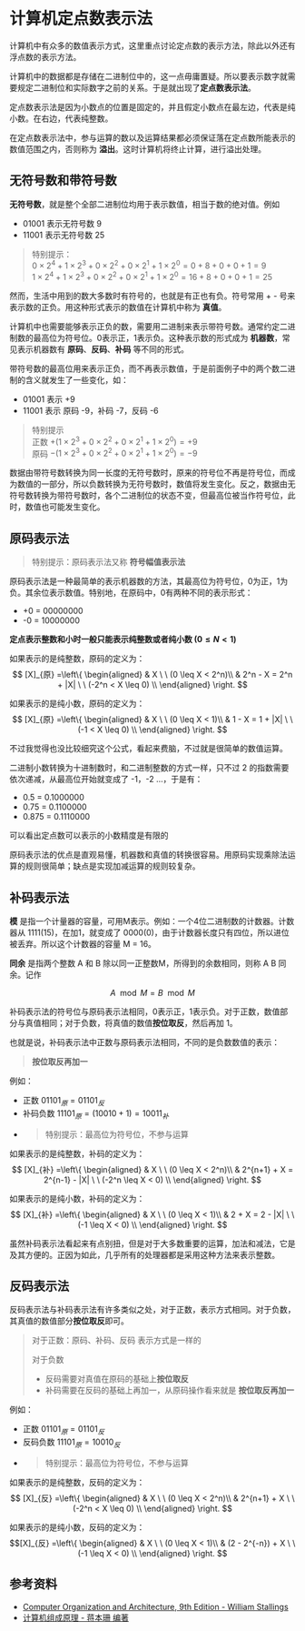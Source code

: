 # 计算机定点数表示法

[annotation]: <id> (b694810d-f3da-42f5-8318-985994ecdfc7)
[annotation]: <status> (protect)
[annotation]: <create_time> (2019-04-17 11:46:23)
[annotation]: <category> (计算机科学)
[annotation]: <tags> (组成原理)
[annotation]: <url> (http://blog.ccyg.studio/article/b694810d-f3da-42f5-8318-985994ecdfc7)



计算机中有众多的数值表示方式，这里重点讨论定点数的表示方法，除此以外还有浮点数的表示方法。

计算机中的数据都是存储在二进制位中的，这一点毋庸置疑。所以要表示数字就需要规定二进制位和实际数字之前的关系。于是就出现了**定点数表示法**。

定点数表示法是因为小数点的位置是固定的，并且假定小数点在最左边，代表是纯小数。在右边，代表纯整数。

在定点数表示法中，参与运算的数以及运算结果都必须保证落在定点数所能表示的数值范围之内，否则称为 **溢出**。这时计算机将终止计算，进行溢出处理。

## 无符号数和带符号数

**无符号数**，就是整个全部二进制位均用于表示数值，相当于数的绝对值。例如

- 01001 表示无符号数 9
- 11001 表示无符号数 25

> 特别提示：<br>
>$0 \times 2^4 + 1 \times 2^3 + 0 \times 2^2 + 0 \times 2^1 + 1 \times 2^0 = 0 + 8 + 0 + 0 + 1 = 9$<br>
>$1 \times 2^4 + 1 \times 2^3 + 0 \times 2^2 + 0 \times 2^1 + 1 \times 2^0 = 16 + 8 + 0 + 0 + 1 = 25$


然而，生活中用到的数大多数时有符号的，也就是有正也有负。符号常用 + - 号来表示数的正负。用这种形式表示的数值在计算机中称为 **真值**。

计算机中也需要能够表示正负的数，需要用二进制来表示带符号数。通常约定二进制数的最高位为符号位。0表示正，1表示负。这种表示数的形式成为 **机器数**，常见表示机器数有 **原码**、**反码**、**补码** 等不同的形式。

带符号数的最高位用来表示正负，而不再表示数值，于是前面例子中的两个数二进制的含义就发生了一些变化，如：

- 01001 表示 +9
- 11001 表示 原码 -9，补码 -7，反码 -6

> 特别提示 <br>
正数 $+ (1 \times 2^3 + 0 \times 2^2 + 0 \times 2^1 + 1 \times 2^0) = +9$ <br>
原码 $- (1 \times 2^3 + 0 \times 2^2 + 0 \times 2^1 + 1 \times 2^0) = -9$

数据由带符号数转换为同一长度的无符号数时，原来的符号位不再是符号位，而成为数值的一部分，所以负数转换为无符号数时，数值将发生变化。反之，数据由无符号数转换为带符号数时，各个二进制位的状态不变，但最高位被当作符号位，此时，数值也可能发生变化。

## 原码表示法

> 特别提示：原码表示法又称 **符号幅值表示法**

原码表示法是一种最简单的表示机器数的方法，其最高位为符号位，0为正，1为负。其余位表示数值。特别地，在原码中，0有两种不同的表示形式：

- +0 = 00000000
- -0 = 10000000

**定点表示整数和小时一般只能表示纯整数或者纯小数 $(0\leq N <1)$**

如果表示的是纯整数，原码的定义为：
$$ [X]_{原} =\left\{
\begin{aligned}
& X \ \ (0 \leq X < 2^n)\\
& 2^n - X = 2^n + |X| \ \ (-2^n < X \leq 0) \\
\end{aligned}
\right.
$$

如果表示的是纯小数，原码的定义为：
$$ [X]_{原} =\left\{
\begin{aligned}
& X \ \ (0 \leq X < 1)\\
& 1 - X = 1 + |X| \ \ (-1 < X \leq 0) \\
\end{aligned}
\right.
$$

不过我觉得也没比较细究这个公式，看起来费脑，不过就是很简单的数值运算。

二进制小数转换为十进制数时，和二进制整数的方式一样，只不过 2 的指数需要依次递减，从最高位开始就变成了 -1，-2 ...，于是有：

- 0.5 = 0.1000000
- 0.75 = 0.1100000
- 0.875 = 0.1110000

可以看出定点数可以表示的小数精度是有限的

原码表示法的优点是直观易懂，机器数和真值的转换很容易。用原码实现乘除法运算的规则很简单；缺点是实现加减运算的规则较复杂。

## 补码表示法

**模** 是指一个计量器的容量，可用M表示。例如：一个4位二进制数的计数器。计数器从 1111(15)，在加1，就变成了 0000(0)，由于计数器长度只有四位，所以进位被丢弃。所以这个计数器的容量 M = 16。

**同余** 是指两个整数 A 和 B 除以同一正整数M，所得到的余数相同，则称 A B 同余。记作

$$A \mod M = B \mod M$$

补码表示法的符号位与原码表示法相同，0表示正，1表示负。对于正数，数值部分与真值相同；对于负数，将真值的数值**按位取反**，然后再加 1。

也就是说，补码表示法中正数与原码表示法相同，不同的是负数数值的表示：

> **按位取反再加一**

例如：

- 正数 $01101_原 = 01101_反$
- 补码负数 $11101_原 = (10010 + 1) = 10011_补$
- > 特别提示：最高位为符号位，不参与运算

如果表示的是纯整数，补码的定义为：
$$ [X]_{补} =\left\{
\begin{aligned}
& X \ \ (0 \leq X < 2^n)\\
& 2^{n+1} + X = 2^{n-1} - |X| \ \ (-2^n \leq X < 0) \\
\end{aligned}
\right.
$$

如果表示的是纯小数，补码的定义为：
$$ [X]_{补} =\left\{
\begin{aligned}
& X \ \ (0 \leq X < 1)\\
& 2 + X = 2 - |X| \ \ (-1 \leq X < 0) \\
\end{aligned}
\right.
$$

虽然补码表示法看起来有点别扭，但是对于大多数重要的运算，加法和减法，它是及其方便的。正因为如此，几乎所有的处理器都是采用这种方法来表示整数。

## 反码表示法

反码表示法与补码表示法有许多类似之处，对于正数，表示方式相同。对于负数，其真值的数值部分**按位取反**即可。

> 对于正数：原码、补码、反码 表示方式是一样的
> 
> 对于负数
> - 反码需要对真值在原码的基础上**按位取反**
> - 补码需要在反码的基础上再加一，从原码操作看来就是 **按位取反再加一**

例如：

- 正数 $01101_原 = 01101_反$
- 反码负数 $11101_原 = 10010_反$
- > 特别提示：最高位为符号位，不参与运算

如果表示的是纯整数，反码的定义为：
$$ [X]_{反} =\left\{
\begin{aligned}
& X \ \ (0 \leq X < 2^n)\\
& 2^{n+1} + X \ \ (-2^n < X \leq 0) \\
\end{aligned}
\right.
$$

如果表示的是纯小数，反码的定义为：
$$[X]_{反} =\left\{
\begin{aligned}
& X \ \ (0 \leq X < 1)\\
& (2 - 2^{-n}) + X \ \ (-1 \leq X < 0) \\
\end{aligned}
\right.
$$

## 参考资料

- [Computer Organization and Architecture, 9th Edition - William Stallings](#)
- [计算机组成原理 - 蒋本珊 编著](#)